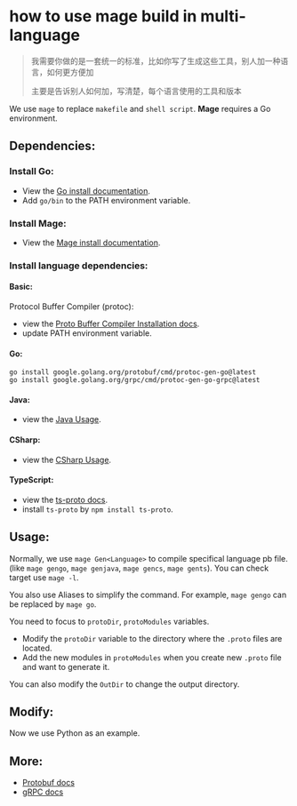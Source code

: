 # how to use mage build in multi-language 

> 我需要你做的是一套统一的标准，比如你写了生成这些工具，别人加一种语言，如何更方便加
>
> 主要是告诉别人如何加，写清楚，每个语言使用的工具和版本

We use `mage` to replace `makefile` and `shell script`. **Mage** requires a Go environment.

## Dependencies:
### Install Go:
- View the [Go install documentation](https://go.dev/doc/install).
- Add `go/bin` to the PATH environment variable.

### Install Mage:
- View the [Mage install documentation](https://magefile.org/).

### Install language dependencies:
#### Basic:
Protocol Buffer Compiler (protoc):
- view the [Proto Buffer Compiler Installation docs](https://grpc.io/docs/protoc-installation/).
- update PATH environment variable.

#### Go:
```shell 
go install google.golang.org/protobuf/cmd/protoc-gen-go@latest
go install google.golang.org/grpc/cmd/protoc-gen-go-grpc@latest
```

#### Java:
- view the [Java Usage](https://github.com/protocolbuffers/protobuf/tree/main/java).

#### CSharp:
- view the [CSharp Usage](https://github.com/protocolbuffers/protobuf/tree/main/csharp).

#### TypeScript:
- view the [ts-proto docs](https://github.com/stephenh/ts-proto#quickstart).
- install `ts-proto` by `npm install ts-proto`.

## Usage:
Normally, we use `mage Gen<Language>` to compile specifical language pb file.(like `mage gengo`, `mage genjava`, `mage gencs`, `mage gents`). You can check target use `mage -l`.

You also use Aliases to simplify the command. For example, `mage gengo` can be replaced by `mage go`.


You need to focus to `protoDir`, `protoModules` variables.
- Modify the `protoDir` variable to the directory where the `.proto` files are located.
- Add the new modules in `protoModules` when you create new `.proto` file and want to generate it.

You can also modify the `OutDir` to change the output directory. 


## Modify:
Now we use Python as an example.



## More:
- [Protobuf docs](https://protobuf.dev/)
- [gRPC docs](https://grpc.io/docs)